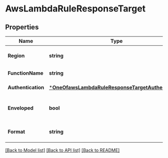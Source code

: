 # AwsLambdaRuleResponseTarget

## Properties
Name | Type | Description | Notes
------------ | ------------- | ------------- | -------------
**Region** | **string** | The region is which your AWS Lambda Function is hosted. See the &lt;a href&#x3D;\&quot;https://docs.aws.amazon.com/general/latest/gr/rande.html#lambda_region\&quot;&gt;AWS documentation&lt;/a&gt; for more detail. | [default to null]
**FunctionName** | **string** | The name of your AWS Lambda Function. | [default to null]
**Authentication** | [***OneOfawsLambdaRuleResponseTargetAuthentication**](OneOfawsLambdaRuleResponseTargetAuthentication.md) |  | [default to null]
**Enveloped** | **bool** | Messages delivered through Reactor are wrapped in an Ably envelope by default that contains metadata about the message and its payload. The form of the envelope depends on whether it is part of a Webhook/Function or a Queue/Firehose rule. For everything besides Webhooks, you can ensure you only get the raw payload by unchecking \&quot;Enveloped\&quot; when setting up the rule. | [optional] [default to null]
**Format** | **string** | JSON provides a text-based encoding. | [optional] [default to null]

[[Back to Model list]](../README.md#documentation-for-models) [[Back to API list]](../README.md#documentation-for-api-endpoints) [[Back to README]](../README.md)

